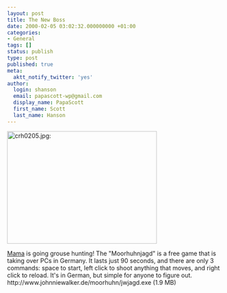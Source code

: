 ```yaml
---
layout: post
title: The New Boss
date: 2000-02-05 03:02:32.000000000 +01:00
categories:
- General
tags: []
status: publish
type: post
published: true
meta:
  aktt_notify_twitter: 'yes'
author:
  login: shanson
  email: papascott-wp@gmail.com
  display_name: PapaScott
  first_name: Scott
  last_name: Hanson
---
```

<p><img src="https://res.cloudinary.com/papascott/image/upload/wordpress/wp-content/uploads/2000/02/crh0205.jpg" height="263" width="350" border="0" alt="crh0205.jpg: " /></p>
<p><a href="http://Mama.editthispage.com/2000/02/05">Mama</a> is going grouse hunting! The "Moorhuhnjagd" is a free game that is taking over PCs in Germany. It lasts just 90 seconds, and there are only 3 commands: space to start, left click to shoot anything that moves, and right click to reload. It's in German, but simple for anyone to figure out. http://www.johnniewalker.de/moorhuhn/jwjagd.exe (1.9 MB)</p>
